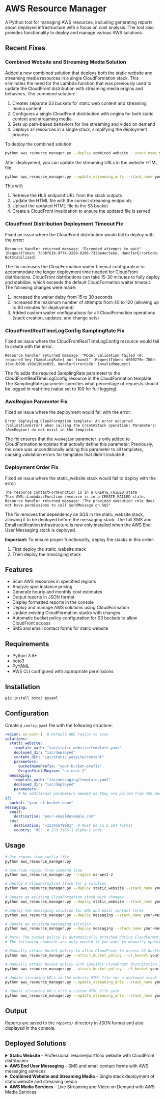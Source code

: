 # AWS Resource Manager

A Python tool for managing AWS resources, including generating reports about deployed infrastructure with a focus on cost analysis. The tool also provides functionality to deploy and manage various AWS solutions.

## Recent Fixes

### Combined Website and Streaming Media Solution

Added a new combined solution that deploys both the static website and streaming media resources in a single CloudFormation stack. This eliminates the need for the Lambda function that was previously used to update the CloudFront distribution with streaming media origins and behaviors. The combined solution:

1. Creates separate S3 buckets for static web content and streaming media content
2. Configures a single CloudFront distribution with origins for both static content and streaming media
3. Sets up path-based behaviors for live streaming and video on demand
4. Deploys all resources in a single stack, simplifying the deployment process

To deploy the combined solution:
```bash
python aws_resource_manager.py --deploy combined_website --stack_name your-combined-stack-name
```

After deployment, you can update the streaming URLs in the website HTML file:
```bash
python aws_resource_manager.py --update_streaming_urls --stack_name your-combined-stack-name
```

This will:
1. Retrieve the HLS endpoint URL from the stack outputs
2. Update the HTML file with the correct streaming endpoints
3. Upload the updated HTML file to the S3 bucket
4. Create a CloudFront invalidation to ensure the updated file is served

### CloudFront Distribution Deployment Timeout Fix

Fixed an issue where the CloudFront distribution would fail to deploy with the error:
```
Resource handler returned message: "Exceeded attempts to wait" (RequestToken: 7c3bf81b-9f74-3289-9208-7329a4ec5e6e, HandlerErrorCode: NotStabilized)
```

The fix increases the CloudFormation waiter timeout configuration to accommodate the longer deployment time needed for CloudFront distributions. CloudFront distributions can take 15-30 minutes to fully deploy and stabilize, which exceeds the default CloudFormation waiter timeout. The following changes were made:

1. Increased the waiter delay from 15 to 30 seconds
2. Increased the maximum number of attempts from 40 to 120 (allowing up to 60 minutes for deployment)
3. Added custom waiter configurations for all CloudFormation operations (stack creation, updates, and change sets)

### CloudFrontRealTimeLogConfig SamplingRate Fix

Fixed an issue where the CloudFrontRealTimeLogConfig resource would fail to create with the error:
```
Resource handler returned message: "Model validation failed (#: required key [SamplingRate] not found)" (RequestToken: d609279e-700d-33bc-b036-190e196ec859, HandlerErrorCode: InvalidRequest)
```

The fix adds the required SamplingRate parameter to the CloudFrontRealTimeLogConfig resource in the CloudFormation template. The SamplingRate parameter specifies what percentage of requests should be logged in real-time (value set to 100 for full logging).

### AwsRegion Parameter Fix

Fixed an issue where the deployment would fail with the error:
```
Error deploying CloudFormation template: An error occurred (ValidationError) when calling the CreateStack operation: Parameters: [AwsRegion] do not exist in the template
```

The fix ensures that the `AwsRegion` parameter is only added to CloudFormation templates that actually define this parameter. Previously, the code was unconditionally adding this parameter to all templates, causing validation errors for templates that didn't include it.

### Deployment Order Fix

Fixed an issue where the static_website stack would fail to deploy with the error:
```
The resource ContactFormFunction is in a CREATE_FAILED state
This AWS::Lambda::Function resource is in a CREATE_FAILED state.
Resource handler returned message: "The provided execution role does not have permissions to call SendMessage on SQS"
```

The fix removes the dependency on SQS in the static_website stack, allowing it to be deployed before the messaging stack. The full SMS and Email notification infrastructure is now only installed when the AWS End User Messaging stack is deployed.

**Important:** To ensure proper functionality, deploy the stacks in this order:
1. First deploy the static_website stack
2. Then deploy the messaging stack

## Features

- Scan AWS resources in specified regions
- Analyze spot instance pricing
- Generate hourly and monthly cost estimates
- Output reports in JSON format
- Display formatted reports in the console
- Deploy and manage AWS solutions using CloudFormation
- Update existing CloudFormation stacks with changes
- Automatic bucket policy configuration for S3 buckets to allow CloudFront access
- SMS and email contact forms for static website

## Requirements

- Python 3.6+
- boto3
- PyYAML
- AWS CLI configured with appropriate permissions

## Installation

```bash
pip install boto3 pyyaml
```

## Configuration

Create a `config.yaml` file with the following structure:

```yaml
region: us-east-1  # Default AWS region to scan
solutions:
  static_website:
    template_path: "iac/static_website/template.yaml"
    deployed_dir: "iac/deployed"
    content_dir: "iac/static_website/content"
    parameters:
      BucketNamePrefix: "your-bucket-prefix"
      OriginShieldRegion: "us-east-2"
  messaging:
    template_path: "iac/messaging/template.yaml"
    deployed_dir: "iac/deployed"
    parameters:
      # No additional parameters needed as they are pulled from the messaging section
s3:
  bucket: "your-s3-bucket-name"
messaging:
  email:
    destination: "your-email@example.com"
  sms:
    destination: "+12345678901"  # Must be in E.164 format
    country: "US"  # ISO 3166-1 alpha-2 code
```

## Usage

```bash
# Use region from config file
python aws_resource_manager.py

# Override region from command line
python aws_resource_manager.py --region us-west-2

# Deploy a CloudFormation stack for a solution
python aws_resource_manager.py --deploy static_website --stack_name your-stack-name

# Update an existing CloudFormation stack with changes
python aws_resource_manager.py --deploy static_website --stack_name your-stack-name --update

# Deploy the messaging solution for SMS and email contact forms
python aws_resource_manager.py --deploy messaging --stack_name your-messaging-stack --static_website_stack your-static-website-stack

# Update an existing messaging solution
python aws_resource_manager.py --deploy messaging --stack_name your-messaging-stack --static_website_stack your-static-website-stack --update

# Note: The bucket policy is automatically attached during CloudFormation deployment.
# The following commands are only needed if you want to manually update an existing bucket policy:

# Manually attach bucket policy to allow CloudFront to access S3 bucket
python aws_resource_manager.py --attach_bucket_policy --s3_bucket your-s3-bucket-name

# Manually attach bucket policy with specific CloudFront distribution ID
python aws_resource_manager.py --attach_bucket_policy --s3_bucket your-s3-bucket-name --cloudfront_distribution_id EDFDVBD6EXAMPLE

# Update streaming URLs in the website HTML file for a deployed stack
python aws_resource_manager.py --update_streaming_urls --stack_name your-combined-stack-name

# Update streaming URLs with a custom HTML file path
python aws_resource_manager.py --update_streaming_urls --stack_name your-combined-stack-name --html_file path/to/index.html
```

## Output

Reports are saved to the `reports/` directory in JSON format and also displayed in the console.

## Deployed Solutions

<details>
<summary><strong>Static Website</strong> - Professional resume/portfolio website with CloudFront distribution</summary>

### Static Website Solution

This solution deploys a professional resume/portfolio website using AWS CloudFormation. The architecture includes:

- S3 bucket for hosting static content
- CloudFront distribution for global content delivery
- WAF (Web Application Firewall) for security
- CloudWatch Logs for monitoring
- Origin Shield for improved caching and reduced origin load
- SMS and email contact forms with AWS End User Messaging
- API Gateway and Lambda for processing contact form submissions

The static website features a responsive design with collapsible sections for work experience and solution demonstrations.

### Deployment Instructions

1. Update the configuration in `config.yaml` with your preferred settings:
   ```yaml
   solutions:
     static_website:
       parameters:
         BucketNamePrefix: "your-bucket-prefix"
         OriginShieldRegion: "us-east-2"
   s3:
     bucket: "your-s3-bucket-name"
   ```

2. Deploy the static_website CloudFormation stack first:
   ```bash
   python aws_resource_manager.py --deploy static_website --stack_name your-stack-name
   ```

3. Upload the website content to the S3 bucket:
   ```bash
   python aws_resource_manager.py --upload_resume --s3_bucket your-s3-bucket-name
   ```

4. The CloudFormation template automatically attaches a bucket policy that allows CloudFront to access the S3 bucket. No additional action is required for this step.

5. Deploy the messaging stack to enable the contact form functionality:
   ```bash
   python aws_resource_manager.py --deploy messaging --stack_name your-messaging-stack --static_website_stack your-stack-name
   ```

6. Access your website using the CloudFront URL provided in the deployment output.

### Customization

To customize the website content:
1. Modify the HTML, CSS, and image files in the `iac/static_website` directory
2. Re-upload the content using the `--upload_resume` flag

### Contact Form Configuration

The static website includes SMS and email contact forms that allow visitors to send messages directly to you. To configure these forms:

1. Update the `messaging` section in your `config.yaml` file:
   ```yaml
   messaging:
     email:
       destination: "your-email@example.com"  # The email address where form submissions will be sent
     sms:
       destination: "+12345678901"  # Your phone number in E.164 format (e.g., +12345678901)
       country: "US"  # Currently only US numbers are supported
       originator_id: "YourName"    # Sender ID for SMS messages (max 11 alphanumeric characters)
   ```

2. Make sure you've already deployed the static_website stack first:
   ```bash
   python aws_resource_manager.py --deploy static_website --stack_name your-stack-name
   ```

3. Then deploy the messaging solution:
   ```bash
   python aws_resource_manager.py --deploy messaging --stack_name your-messaging-stack --static_website_stack your-stack-name
   ```

4. After deployment, the contact form functionality will be available on your website. Visitors can click the email or SMS icons in the top right corner to open the respective contact forms.

**Note:** The email address specified in the configuration must be verified in Amazon SES before it can be used for sending emails. The verification process is initiated automatically during deployment, but you'll need to check your email and confirm the verification.

### Updating Deployed Solutions

To update an existing CloudFormation stack with changes:

```bash
# Update the static website stack
python aws_resource_manager.py --deploy static_website --stack_name your-stack-name --update

# Update the messaging stack
python aws_resource_manager.py --deploy messaging --stack_name your-messaging-stack --static_website_stack your-static-website-stack --update
```

When you update the messaging solution, the static website will be automatically updated with the new API endpoint and the messaging solution will be added to the Solution Demonstrations section.

### Exporting Deployed Template

To export the deployed CloudFormation template for reference:
```bash
python aws_resource_manager.py --deploy static_website --stack_name your-stack-name --export_template
```
The exported template will be saved to the `iac/deployed` directory.

</details>

<details>
<summary><strong>AWS End User Messaging</strong> - SMS and email contact forms with AWS messaging services</summary>

### AWS End User Messaging Solution

This solution deploys the infrastructure needed for SMS and email contact forms using AWS messaging services. The architecture includes:

- AWS PinpointSMSVoice for SMS messaging
- Amazon SES for email delivery
- API Gateway for handling form submissions
- Lambda function for processing messages
- KMS for encryption
- CloudWatch Logs for monitoring

### Deployment Instructions

1. Update the configuration in `config.yaml` with your messaging settings:
   ```yaml
   messaging:
     email:
       destination: "your-email@example.com"  # The email address where form submissions will be sent
     sms:
       destination: "+12345678901"  # Your phone number in E.164 format (e.g., +12345678901)
       country: "US"  # Currently only US numbers are supported
       originator_id: "YourName"    # Sender ID for SMS messages (max 11 alphanumeric characters)
   ```

2. First, make sure you've deployed the static_website stack:
   ```bash
   python aws_resource_manager.py --deploy static_website --stack_name your-static-website-stack
   ```

3. Then deploy the messaging CloudFormation stack:
   ```bash
   python aws_resource_manager.py --deploy messaging --stack_name your-messaging-stack --static_website_stack your-static-website-stack
   ```
   
   **Important:** The `--static_website_stack` parameter is required and should specify the name of the static website stack that you want to update with the messaging API endpoint. This is necessary because there could be multiple static website deployments in the same AWS account.

4. The deployment will automatically update the static website with the API endpoint for the contact forms. If you've already deployed the static website, the messaging solution will be added to the Solution Demonstrations section.

5. If you need to update the messaging solution later:
   ```bash
   python aws_resource_manager.py --deploy messaging --stack_name your-messaging-stack --static_website_stack your-static-website-stack --update
   ```

### Security Considerations

- All data is encrypted using KMS
- API Gateway is configured with appropriate CORS headers
- Lambda function has minimal IAM permissions
- Dead Letter Queue for handling failed message deliveries

</details>

<details>
<summary><strong>Combined Website and Streaming Media</strong> - Single stack deployment of static website and streaming media</summary>

### Combined Website and Streaming Media Solution

This solution deploys a static website with streaming media capabilities using a single CloudFormation stack. The architecture includes:

- Separate S3 buckets for static content and VOD content
- CloudFront distribution with origins for static content, live streaming, and VOD
- MediaLive for ingesting and transcoding live video
- MediaPackage for packaging and protecting live content
- Path-based behaviors for different content types

### Deployment Instructions

1. Update the configuration in `config.yaml` with your preferred settings:
   ```yaml
   solutions:
     combined_website:
       parameters:
         BucketNamePrefix: "your-bucket-prefix"
         OriginShieldRegion: "us-east-2"
         LiveInputType: "RTMP_PUSH"
         LiveInputWhitelistCidr: "0.0.0.0/0"  # Restrict this to your IP range for production
   ```

2. Deploy the combined CloudFormation stack:
   ```bash
   python aws_resource_manager.py --deploy combined_website --stack_name your-combined-stack-name
   ```

3. Upload the website content to the S3 bucket:
   ```bash
   python aws_resource_manager.py --upload_resume --s3_bucket your-s3-bucket-name
   ```

4. Access your website using the CloudFront URL provided in the deployment output.

### Using the Streaming Media Features

#### Live Streaming

1. To stream live content, use a streaming software like OBS Studio or FFmpeg to push to the MediaLive input URL provided in the CloudFormation outputs.
2. Configure your streaming software with the following settings:
   - Protocol: RTMP (or as configured in your deployment)
   - URL: The MediaLive input URL from the CloudFormation outputs
   - Stream key: As provided in the MediaLive input URL
   - Video codec: H.264
   - Audio codec: AAC
   - Resolution: 1080p or 720p recommended
   - Bitrate: 5 Mbps or as needed for your quality requirements

3. On your website, click the "Live Stream" button to view the live stream.

#### Video on Demand (VOD)

1. Upload your video files to the S3 bucket created for VOD content (provided in the CloudFormation outputs).
2. The videos will be automatically processed and made available for streaming.
3. On your website, click the "Video on Demand" button to access the VOD content.

### Security Considerations

- The default configuration allows streaming input from any IP address (0.0.0.0/0). For production use, restrict the `LiveInputWhitelistCidr` parameter to your specific IP range.
- All content is delivered via CloudFront with HTTPS for secure transmission.
- Static web content and streaming media content are stored in separate S3 buckets for enhanced security.
- All S3 buckets have public access blocked and are only accessible through CloudFront.

### Updating the Deployed Solution

To update an existing CloudFormation stack with changes:

```bash
python aws_resource_manager.py --deploy combined_website --stack_name your-combined-stack-name --update
```

</details>

<!-- Additional solutions can be added here following the same pattern -->

<details>
<summary><strong>AWS Media Services</strong> - Live Streaming and Video on Demand with AWS Media Services</summary>

### AWS Media Services Solution

This solution deploys the infrastructure needed for live streaming and video on demand using AWS Media Services. The architecture includes:

- AWS Elemental MediaLive for ingesting and transcoding live video
- AWS Elemental MediaPackage for packaging and protecting live content
- S3 bucket for storing VOD content
- CloudFront for delivering both live streams and VOD content
- Security groups for controlling access to the streaming infrastructure

### Deployment Instructions

1. Update the configuration in `config.yaml` with your preferred settings:
   ```yaml
   solutions:
     streaming_media:
       parameters:
         LiveInputType: "RTMP_PUSH"  # Options: RTMP_PUSH, RTP_PUSH, URL_PULL
         LiveInputWhitelistCidr: "0.0.0.0/0"  # Restrict this to your IP range for production
   ```

2. First, make sure you've deployed the static_website stack:
   ```bash
   python aws_resource_manager.py --deploy static_website --stack_name your-static-website-stack
   ```

3. Then deploy the streaming media CloudFormation stack:
   ```bash
   python aws_resource_manager.py --deploy streaming_media --stack_name your-streaming-media-stack --static_website_stack your-static-website-stack
   ```

4. The deployment will automatically update the static website with streaming media buttons and add the solution to the Solution Demonstrations section.

5. If you need to update the streaming media solution later:
   ```bash
   python aws_resource_manager.py --deploy streaming_media --stack_name your-streaming-media-stack --static_website_stack your-static-website-stack --update
   ```

### Using the Streaming Media Solution

#### Live Streaming

1. To stream live content, use a streaming software like OBS Studio or FFmpeg to push to the MediaLive input URL provided in the CloudFormation outputs.
2. Configure your streaming software with the following settings:
   - Protocol: RTMP (or as configured in your deployment)
   - URL: The MediaLive input URL from the CloudFormation outputs
   - Stream key: As provided in the MediaLive input URL
   - Video codec: H.264
   - Audio codec: AAC
   - Resolution: 1080p or 720p recommended
   - Bitrate: 5 Mbps or as needed for your quality requirements

3. On your website, click the "Live Stream" button to view the live stream.

#### Video on Demand (VOD)

1. Upload your video files to the S3 bucket created for VOD content (provided in the CloudFormation outputs).
2. The videos will be automatically processed and made available for streaming.
3. On your website, click the "Video on Demand" button to access the VOD content.

### Security Considerations

- The default configuration allows streaming input from any IP address (0.0.0.0/0). For production use, restrict the `LiveInputWhitelistCidr` parameter to your specific IP range.
- All content is delivered via CloudFront with HTTPS for secure transmission.
- Consider implementing token-based authentication for sensitive content.

### Troubleshooting

- If the live stream doesn't appear, check that your streaming software is correctly configured and connected to the MediaLive input URL.
- For VOD issues, verify that the video files are properly uploaded to the S3 bucket and have the correct permissions.
- Check CloudWatch Logs for MediaLive and MediaPackage for any error messages.

</details>










